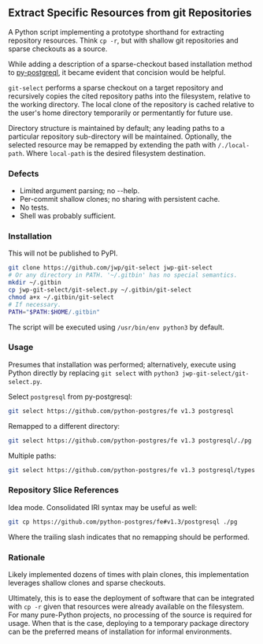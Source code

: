 ## Extract Specific Resources from git Repositories

A Python script implementing a prototype shorthand for extracting repository resources.
Think `cp -r`, but with shallow git repositories and sparse checkouts as a source.

While adding a description of a sparse-checkout based installation method to
[py-postgreql](https://github.com/python-postgres/fe), it became evident that
concision would be helpful.

`git-select` performs a sparse checkout on a target repository and recursively copies the
cited repository paths into the filesystem, relative to the working directory.
The local clone of the repository is cached relative to the user's home directory temporarily
or permentantly for future use.

Directory structure is maintained by default; any leading paths to a particular repository
sub-directory will be maintained. Optionally, the selected resource may be remapped by
extending the path with `/./local-path`. Where `local-path` is the desired filesystem destination.

### Defects

- Limited argument parsing; no --help.
- Per-commit shallow clones; no sharing with persistent cache.
- No tests.
- Shell was probably sufficient.

### Installation

This will not be published to PyPI.

```bash
git clone https://github.com/jwp/git-select jwp-git-select
# Or any directory in PATH. '~/.gitbin' has no special semantics.
mkdir ~/.gitbin
cp jwp-git-select/git-select.py ~/.gitbin/git-select
chmod a+x ~/.gitbin/git-select
# If necessary.
PATH="$PATH:$HOME/.gitbin"
```

The script will be executed using `/usr/bin/env python3` by default.

### Usage

Presumes that installation was performed; alternatively, execute using Python
directly by replacing `git select` with `python3 jwp-git-select/git-select.py`.

Select `postgresql` from py-postgresql:

```bash
git select https://github.com/python-postgres/fe v1.3 postgresql
```

Remapped to a different directory:

```bash
git select https://github.com/python-postgres/fe v1.3 postgresql/./pg
```

Multiple paths:

```bash
git select https://github.com/python-postgres/fe v1.3 postgresql/types postgresql/protocol
```

### Repository Slice References

Idea mode. Consolidated IRI syntax may be useful as well:

```bash
git cp https://github.com/python-postgres/fe#v1.3/postgresql ./pg
```

Where the trailing slash indicates that no remapping should be performed.

### Rationale

Likely implemented dozens of times with plain clones,
this implementation leverages shallow clones and sparse checkouts.

Ultimately, this is to ease the deployment of software that can be integrated with `cp -r` given
that resources were already available on the filesystem. For many pure-Python projects, no
processing of the source is required for usage. When that is the case, deploying to a temporary
package directory can be the preferred means of installation for informal environments.
